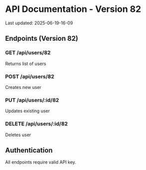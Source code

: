 # API Documentation - Version 82
Last updated: 2025-06-19-16-09

## Endpoints (Version 82)

### GET /api/users/82
Returns list of users

### POST /api/users/82
Creates new user

### PUT /api/users/:id/82
Updates existing user

### DELETE /api/users/:id/82
Deletes user

## Authentication
All endpoints require valid API key.

